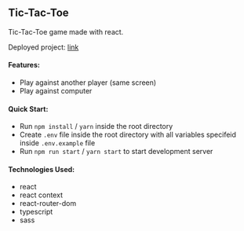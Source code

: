 ## Tic-Tac-Toe

Tic-Tac-Toe game made with react.

Deployed project: [link](http://wisnies.github.io/tic-tac-toe)


#### Features:

- Play against another player (same screen)
- Play against computer

#### Quick Start:
* Run `npm install` / `yarn` inside the root directory
* Create `.env` file inside the root directory with all variables specifeid inside `.env.example` file
* Run `npm run start` / `yarn start` to start development server

#### Technologies Used:

* react
* react context
* react-router-dom
* typescript
* sass
